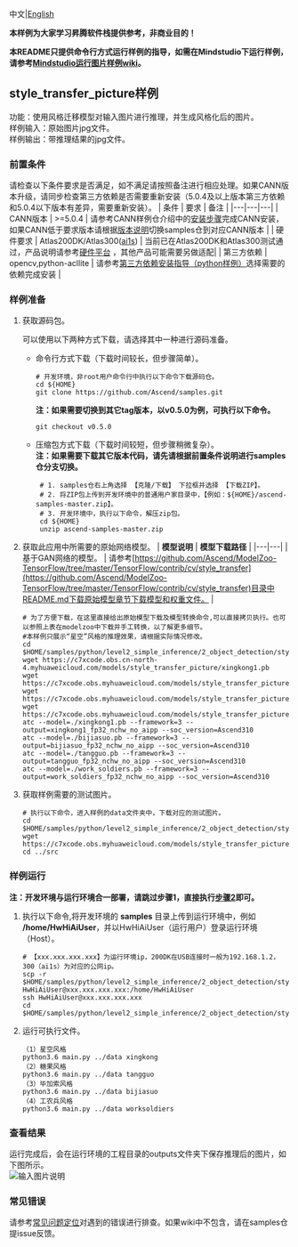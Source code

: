 中文|[English](README.md)

**本样例为大家学习昇腾软件栈提供参考，非商业目的！**

**本README只提供命令行方式运行样例的指导，如需在Mindstudio下运行样例，请参考[Mindstudio运行图片样例wiki](https://github.com/Ascend/samples/wikis/Mindstudio%E8%BF%90%E8%A1%8C%E5%9B%BE%E7%89%87%E6%A0%B7%E4%BE%8B?sort_id=3164874)。**

## style_transfer_picture样例
功能：使用风格迁移模型对输入图片进行推理，并生成风格化后的图片。    
样例输入：原始图片jpg文件。    
样例输出：带推理结果的jpg文件。    

### 前置条件
请检查以下条件要求是否满足，如不满足请按照备注进行相应处理。如果CANN版本升级，请同步检查第三方依赖是否需要重新安装（5.0.4及以上版本第三方依赖和5.0.4以下版本有差异，需要重新安装）。
| 条件 | 要求 | 备注 |
|---|---|---|
| CANN版本 | >=5.0.4 | 请参考CANN样例仓介绍中的[安装步骤](https://github.com/Ascend/samples#%E5%AE%89%E8%A3%85)完成CANN安装，如果CANN低于要求版本请根据[版本说明](https://github.com/Ascend/samples/blob/master/README_CN.md#%E7%89%88%E6%9C%AC%E8%AF%B4%E6%98%8E)切换samples仓到对应CANN版本 |
| 硬件要求 | Atlas200DK/Atlas300([ai1s](https://support.huaweicloud.com/productdesc-ecs/ecs_01_0047.html#ecs_01_0047__section78423209366))  | 当前已在Atlas200DK和Atlas300测试通过，产品说明请参考[硬件平台](https://ascend.huawei.com/zh/#/hardware/product) ，其他产品可能需要另做适配|
| 第三方依赖 | opencv,python-acllite | 请参考[第三方依赖安装指导（python样例）](../../../environment)选择需要的依赖完成安装 |

### 样例准备

1. 获取源码包。

   可以使用以下两种方式下载，请选择其中一种进行源码准备。   
    - 命令行方式下载（下载时间较长，但步骤简单）。
       ```    
       # 开发环境，非root用户命令行中执行以下命令下载源码仓。    
       cd ${HOME}     
       git clone https://github.com/Ascend/samples.git
       ```
       **注：如果需要切换到其它tag版本，以v0.5.0为例，可执行以下命令。**
       ```
       git checkout v0.5.0
       ```   
    - 压缩包方式下载（下载时间较短，但步骤稍微复杂）。   
       **注：如果需要下载其它版本代码，请先请根据前置条件说明进行samples仓分支切换。**   
       ``` 
        # 1. samples仓右上角选择 【克隆/下载】 下拉框并选择 【下载ZIP】。    
        # 2. 将ZIP包上传到开发环境中的普通用户家目录中，【例如：${HOME}/ascend-samples-master.zip】。     
        # 3. 开发环境中，执行以下命令，解压zip包。     
        cd ${HOME}    
        unzip ascend-samples-master.zip
        ```

2. 获取此应用中所需要的原始网络模型。
    |  **模型说明**  |  **模型下载路径**  |
    |---|---|
    | 基于GAN网络的模型。  |  请参考[https://github.com/Ascend/ModelZoo-TensorFlow/tree/master/TensorFlow/contrib/cv/style_transfer](https://github.com/Ascend/ModelZoo-TensorFlow/tree/master/TensorFlow/contrib/cv/style_transfer)目录中README.md下载原始模型章节下载模型和权重文件。 |

    ```
    # 为了方便下载，在这里直接给出原始模型下载及模型转换命令,可以直接拷贝执行。也可以参照上表在modelzoo中下载并手工转换，以了解更多细节。 
    #本样例只展示“星空”风格的推理效果，请根据实际情况修改。
    cd $HOME/samples/python/level2_simple_inference/2_object_detection/style_transfer_picture/model    
    wget https://c7xcode.obs.cn-north-4.myhuaweicloud.com/models/style_transfer_picture/xingkong1.pb
    wget https://c7xcode.obs.myhuaweicloud.com/models/style_transfer_picture/tangguo.pb
    wget https://c7xcode.obs.myhuaweicloud.com/models/style_transfer_picture/bijiasuo.pb
    wget https://c7xcode.obs.myhuaweicloud.com/models/style_transfer_picture/work_soldiers.pb    
    atc --model=./xingkong1.pb --framework=3 --output=xingkong1_fp32_nchw_no_aipp --soc_version=Ascend310
    atc --model=./bijiasuo.pb --framework=3 --output=bijiasuo_fp32_nchw_no_aipp --soc_version=Ascend310
    atc --model=./tangguo.pb --framework=3 --output=tangguo_fp32_nchw_no_aipp --soc_version=Ascend310
    atc --model=./work_soldiers.pb --framework=3 --output=work_soldiers_fp32_nchw_no_aipp --soc_version=Ascend310
    ```

3. 获取样例需要的测试图片。
    ```
    # 执行以下命令，进入样例的data文件夹中，下载对应的测试图片。
    cd $HOME/samples/python/level2_simple_inference/2_object_detection/style_transfer_picture/data
    wget https://c7xcode.obs.myhuaweicloud.com/models/style_transfer_picture/data/test.jpg
    cd ../src
    ```


### 样例运行

**注：开发环境与运行环境合一部署，请跳过步骤1，直接执行[步骤2](#step_2)即可。**   

1. 执行以下命令,将开发环境的 **samples** 目录上传到运行环境中，例如 **/home/HwHiAiUser**，并以HwHiAiUser（运行用户）登录运行环境（Host）。
    ```
    # 【xxx.xxx.xxx.xxx】为运行环境ip，200DK在USB连接时一般为192.168.1.2，300（ai1s）为对应的公网ip。
    scp -r $HOME/samples/python/level2_simple_inference/2_object_detection/style_transfer HwHiAiUser@xxx.xxx.xxx.xxx:/home/HwHiAiUser
    ssh HwHiAiUser@xxx.xxx.xxx.xxx
    cd $HOME/samples/python/level2_simple_inference/2_object_detection/style_transfer/src
    ```

2. <a name="step_2"></a>运行可执行文件。
    ```
    （1）星空风格
    python3.6 main.py ../data xingkong
    （2）糖果风格
    python3.6 main.py ../data tangguo
    （3）毕加索风格
    python3.6 main.py ../data bijiasuo
    （4）工农兵风格
    python3.6 main.py ../data worksoldiers
    ```

### 查看结果

运行完成后，会在运行环境的工程目录的outputs文件夹下保存推理后的图片，如下图所示。   
![输入图片说明](https://images.gitee.com/uploads/images/2021/1103/094011_426f5b30_7647177.png "image-20211102165506515.png")

### 常见错误
请参考[常见问题定位](https://github.com/Ascend/samples/wikis/%E5%B8%B8%E8%A7%81%E9%97%AE%E9%A2%98%E5%AE%9A%E4%BD%8D/%E4%BB%8B%E7%BB%8D)对遇到的错误进行排查。如果wiki中不包含，请在samples仓提issue反馈。